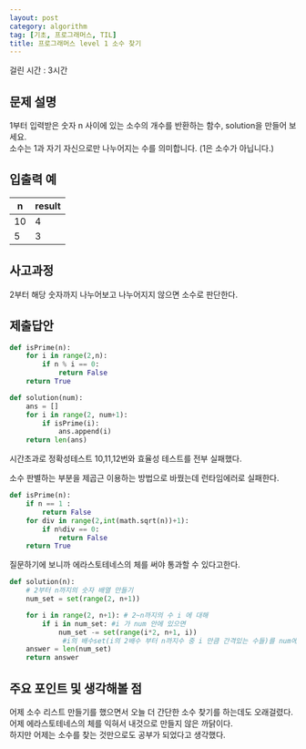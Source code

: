 ```yaml
---
layout: post
category: algorithm
tag: [기초, 프로그래머스, TIL]
title: 프로그래머스 level 1 소수 찾기
---
```

걸린 시간 : 3시간 
## 문제 설명

1부터 입력받은 숫자 n 사이에 있는 소수의 개수를 반환하는 함수, solution을 만들어 보세요.  
소수는 1과 자기 자신으로만 나누어지는 수를 의미합니다.
(1은 소수가 아닙니다.)

## 입출력 예

<table>
  <thead>
    <tr>
      <th>n</th>
      <th>result</th>
    </tr>
  </thead>
  <tbody>
    <tr>
      <td>10</td>
      <td>4</td>
    </tr>
    <tr>
      <td>5</td>
      <td>3</td>
    </tr>
  </tbody>
</table>

## 사고과정

2부터 해당 숫자까지 나누어보고 나누어지지 않으면 소수로 판단한다.

## 제출답안
```python
def isPrime(n): 
    for i in range(2,n): 
        if n % i == 0: 
            return False 
    return True 

def solution(num):
    ans = []
    for i in range(2, num+1):
        if isPrime(i):
            ans.append(i)
    return len(ans)
```

시간초과로 정확성테스트 10,11,12번와 효율성 테스트를 전부 실패했다.

소수 판별하는 부분을 제곱근 이용하는 방법으로 바꿨는데 런타임에러로 실패한다. 

```python
def isPrime(n): 
    if n == 1 :
        return False
    for div in range(2,int(math.sqrt(n))+1):
        if n%div == 0:
            return False
    return True
```

질문하기에 보니까 에라스토테네스의 체를 써야 통과할 수 있다고한다. 

```python
def solution(n):
	# 2부터 n까지의 숫자 배열 만들기
    num_set = set(range(2, n+1))

    for i in range(2, n+1): # 2~n까지의 수 i 에 대해
        if i in num_set: #i 가 num 안에 있으면
            num_set -= set(range(i*2, n+1, i))
             #i의 배수set(i의 2배수 부터 n까지수 중 i 만큼 간격있는 수들)를 num에서 빼주기
    answer = len(num_set)
    return answer
```

## 주요 포인트 및 생각해볼 점

어제 소수 리스트 만들기를 했으면서 오늘 더 간단한 소수 찾기를 하는데도 오래걸렸다.  
어제 에라스토테네스의 체를 익혀서 내것으로 만들지 않은 까닭이다.  
하지만 어제는 소수를 찾는 것만으로도 공부가 되었다고 생각했다.  

